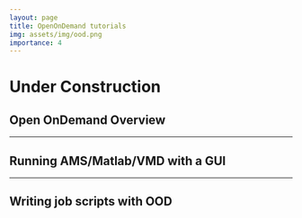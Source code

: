 ```yaml
---
layout: page
title: OpenOnDemand tutorials
img: assets/img/ood.png
importance: 4
---
```


# Under Construction

## Open OnDemand Overview

---
## Running AMS/Matlab/VMD with a GUI

---
## Writing job scripts with OOD
